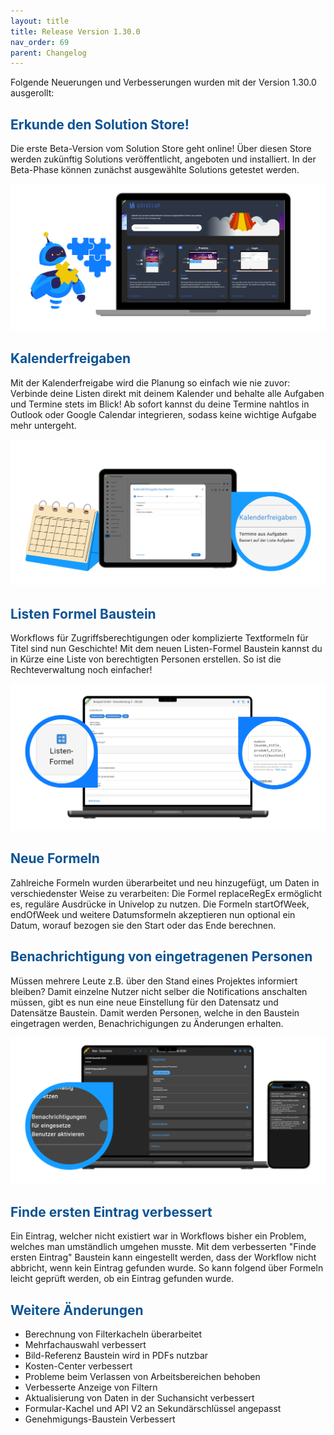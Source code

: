 ```yaml
---
layout: title
title: Release Version 1.30.0
nav_order: 69
parent: Changelog
---
```


Folgende Neuerungen und Verbesserungen wurden mit der Version 1.30.0 ausgerollt:

## <span style="color:#0b5394">**Erkunde den Solution Store!**</span>

Die erste Beta-Version vom Solution Store geht online! Über diesen Store werden zukünftig Solutions veröffentlicht, angeboten und installiert. In der Beta-Phase können zunächst ausgewählte Solutions getestet werden.

![release-solution-store](\assets\latest-updates\release-solution-store.png 'release-solution-store')

## <span style="color:#0b5394">**Kalenderfreigaben**</span>

Mit der Kalenderfreigabe wird die Planung so einfach wie nie zuvor: Verbinde deine Listen direkt mit deinem Kalender und behalte alle Aufgaben und Termine stets im Blick! Ab sofort kannst du deine Termine nahtlos in Outlook oder Google Calendar integrieren, sodass keine wichtige Aufgabe mehr untergeht.

![release-calendar-export](\assets\latest-updates\release-calendar-export.png 'release-calendar-export')

## <span style="color:#0b5394">**Listen Formel Baustein**</span>

Workflows für Zugriffsberechtigungen oder komplizierte Textformeln für Titel sind nun Geschichte! Mit dem neuen Listen-Formel Baustein kannst du in Kürze eine Liste von berechtigten Personen erstellen. So ist die Rechteverwaltung noch einfacher!

![release-list-expression](\assets\latest-updates\release-list-expression.png 'release-list-expression')

## <span style="color:#0b5394">**Neue Formeln**</span>

Zahlreiche Formeln wurden überarbeitet und neu hinzugefügt, um Daten in verschiedenster Weise zu verarbeiten: Die Formel replaceRegEx ermöglicht es, reguläre Ausdrücke in Univelop zu nutzen. Die Formeln startOfWeek, endOfWeek und weitere Datumsformeln akzeptieren nun optional ein Datum, worauf bezogen sie den Start oder das Ende berechnen.

## <span style="color:#0b5394">**Benachrichtigung von eingetragenen Personen**</span>

Müssen mehrere Leute z.B. über den Stand eines Projektes informiert bleiben? Damit einzelne Nutzer nicht selber die Notifications anschalten müssen, gibt es nun eine neue Einstellung für den Datensatz und Datensätze Baustein. Damit werden Personen, welche in den Baustein eingetragen werden, Benachrichigungen zu Änderungen erhalten.

![release-notifications-for-picker](\assets\latest-updates\release-notifications-for-picker.png 'release-notifications-for-picker')

## <span style="color:#0b5394">**Finde ersten Eintrag verbessert**</span>

Ein Eintrag, welcher nicht existiert war in Workflows bisher ein Problem, welches man umständlich umgehen musste. Mit dem verbesserten "Finde ersten Eintrag" Baustein kann eingestellt werden, dass der Workflow nicht abbricht, wenn kein Eintrag gefunden wurde. So kann folgend über Formeln leicht geprüft werden, ob ein Eintrag gefunden wurde.

## <span style="color:#0b5394">**Weitere Änderungen**</span>

-   Berechnung von Filterkacheln überarbeitet
-   Mehrfachauswahl verbessert
-   Bild-Referenz Baustein wird in PDFs nutzbar
-   Kosten-Center verbessert
-   Probleme beim Verlassen von Arbeitsbereichen behoben
-   Verbesserte Anzeige von Filtern
-   Aktualisierung von Daten in der Suchansicht verbessert
-   Formular-Kachel und API V2 an Sekundärschlüssel angepasst
-   Genehmigungs-Baustein Verbessert
